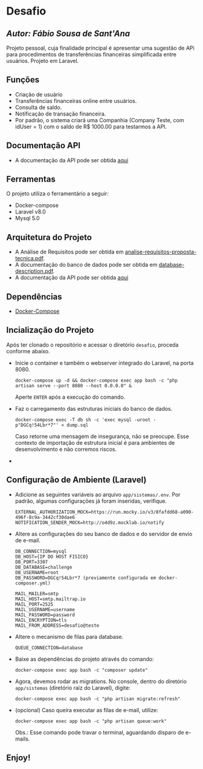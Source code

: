 # Desafio
## _Autor: Fábio Sousa de Sant'Ana_

Projeto pessoal, cuja finalidade principal é apresentar uma sugestão de APi para procedimentos de transferências financeiras simplificada entre usuários. Projeto em Laravel.

## Funções

- Criação de usuário 
- Transferências financeiras online entre usuários.
- Consulta de saldo.
- Notificação de transação financeira.
- Por padrão, o sistema criará uma Companhia (Company Teste, com idUser = 1) com o saldo de R$ 1000.00 para testarmos a API.

## Documentação API

 - A documentação da API pode ser obtida <a href="https://documenter.getpostman.com/view/13833204/UVJcnH87" target="_blank">aqui</a>

## Ferramentas

O projeto utiliza o ferramentário a seguir:

- Docker-compose
- Laravel v8.0
- Mysql 5.0


## Arquitetura do Projeto

 - A Análise de Requisitos pode ser obtida em <a href="analise-requisitos-proposta-tecnica.pdf">analise-requisitos-proposta-tecnica.pdf</a>.
 - A documentação do banco de dados pode ser obtida em <a href="database-description.pdf">database-description.pdf</a>.
 - A documentação da API pode ser obtida <a href="https://documenter.getpostman.com/view/13833204/UVJcnH87" target="_blank">aqui</a>


## Dependências

- <a href="https://docs.docker.com/compose/">Docker-Compose</a>

## Incialização do Projeto

Após ter clonado o repositório e acessar o diretório ```desafio```, proceda conforme abaixo.

- Inicie o container e também o webserver integrado do Laravel, na porta 8080.
    ```
    docker-compose up -d && docker-compose exec app bash -c "php artisan serve --port 8080 --host 0.0.0.0" &
    ```
    Aperte ```ENTER``` após a execução do comando.
    
- Faz o carregamento das estruturas iniciais do banco de dados.

    ```
    docker-compose exec -T db sh -c 'exec mysql -uroot -p"DGCq!54Lbr*7"' < dump.sql
    ```

    Caso retorne uma mensagem de insegurança, não se preocupe. Esse contexto de importação de estrutura inicial é para ambientes de desenvolvimento e não corremos riscos.
-     
    
## Configuração de Ambiente (Laravel)

- Adicione as seguintes variáveis ao arquivo ```app/sistemas/.env```. Por padrão, algumas configurações já foram inseridas, verifique.

    ```
    EXTERNAL_AUTHORIZATION_MOCK=https://run.mocky.io/v3/8fafdd68-a090-496f-8c9a-3442cf30dae6
    NOTIFICATION_SENDER_MOCK=http://o4d9z.mocklab.io/notify
    ```

- Altere as configurações do seu banco de dados e do servidor de envio de e-mail.

    ```
    DB_CONNECTION=mysql
    DB_HOST={IP DO HOST FISICO}
    DB_PORT=3307
    DB_DATABASE=challenge
    DB_USERNAME=root
    DB_PASSWORD=DGCq!54Lbr*7 (previamente configurada em docker-composer.yml)

    MAIL_MAILER=smtp
    MAIL_HOST=smtp.mailtrap.io
    MAIL_PORT=2525
    MAIL_USERNAME=username
    MAIL_PASSWORD=password
    MAIL_ENCRYPTION=tls
    MAIL_FROM_ADDRESS=desafio@teste
    ```

- Altere o mecanismo de filas para database.
    ```
    QUEUE_CONNECTION=database
    ```

- Baixe as dependências do projeto através do comando:

    ```
    docker-compose exec app bash -c "composer update"
    ```    

- Agora, devemos rodar as migrations. No console, dentro do diretório ```app/sistemas``` (diretório raíz do Laravel), digite:

    ```
    docker-compose exec app bash -c "php artisan migrate:refresh"
    ```

- (opcional) Caso queira executar as filas de e-mail, utilize:
    ```
    docker-compose exec app bash -c "php artisan queue:work"
    ```

    Obs.: Esse comando pode travar o terminal, aguardando disparo de e-mails.


## Enjoy!
